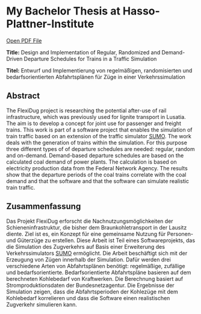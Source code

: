 # My Bachelor Thesis at Hasso-Plattner-Institute

[Open PDF File](https://github.com/CR1337/ba-cr/blob/main/thesis.pdf)

**Title:** Design and Implementation of Regular, Randomized and Demand-Driven Departure Schedules for Trains in a Traffic Simulation

**Titel:** Entwurf und Implementierung von regelmäßigen, randomisierten und bedarfsorientierten Abfahrtsplänen für Züge in einer Verkehrssimulation

## Abstract

The FlexiDug project is researching the potential after-use of rail infrastructure, which was previously used for lignite transport in Lusatia. The aim is to develop a concept for joint use for passenger and freight trains. This work is part of a software project that enables the simulation of train traffic based on an extension of the traffic simulator [SUMO](https://eclipse.dev/sumo/). The work deals with the generation of trains within the simulation. For this purpose three different types of of departure schedules are needed: regular, random and on-demand. Demand-based departure schedules are based on the calculated coal demand of power plants. The calculation is based on electricity production data from the Federal Network Agency. The results show that the departure periods of the coal trains correlate with the coal demand and that the software and that the software can simulate realistic train traffic.

## Zusammenfassung

Das Projekt FlexiDug erforscht die Nachnutzungsmöglichkeiten der Schieneninfrastruktur, die bisher dem Braunkohletransport in der Lausitz diente. Ziel ist es, ein Konzept für eine gemeinsame Nutzung für Personen- und Güterzüge zu erstellen. Diese Arbeit ist Teil eines Softwareprojekts, das die Simulation des Zugverkehrs auf Basis einer Erweiterung des Verkehrssimulators [SUMO](https://eclipse.dev/sumo/) ermöglicht. Die Arbeit beschäftigt sich mit der Erzeugung von Zügen innerhalb der Simulation. Dafür werden drei verschiedene Arten von Abfahrtsplänen benötigt: regelmäßige, zufällige und bedarfsorientierte. Bedarfsorientierte Abfahrtspläne basieren auf dem berechneten Kohlebedarf von Kraftwerken. Die Berechnung basiert auf Stromproduktionsdaten der Bundesnetzagentur. Die Ergebnisse der Simulation zeigen, dass die Abfahrtsperioden der Kohlezüge mit dem Kohlebedarf korrelieren und dass die Software einen realistischen Zugverkehr simulieren kann.

